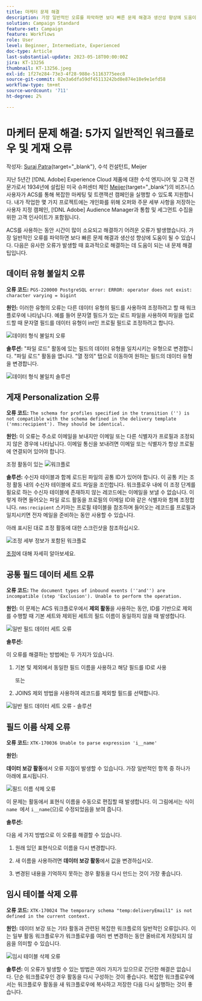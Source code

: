 ```yaml
---
title: 마케터 문제 해결
description: 가장 일반적인 오류를 파악하면 보다 빠른 문제 해결과 생산성 향상에 도움이 될 수 있습니다. 이러한 문제 해결 팁은 발생하는 유사한 오류를 효과적으로 해결하는 데 도움이 됩니다.
solution: Campaign Standard
feature-set: Campaign
feature: Workflows
role: User
level: Beginner, Intermediate, Experienced
doc-type: Article
last-substantial-update: 2023-05-18T00:00:00Z
jira: KT-13256
thumbnail: KT-13256.jpeg
exl-id: 1f27e284-73e3-4f28-988e-51163775eec8
source-git-commit: 02e3a6dfa59df45113242bd8e874e18e9e1efd58
workflow-type: tm+mt
source-wordcount: '711'
ht-degree: 2%

---
```


# 마케터 문제 해결: 5가지 일반적인 워크플로우 및 게재 오류

작성자: [Suraj Patra](https://www.linkedin.com/in/suraj-p-51612053/){target="_blank"}, 수석 컨설턴트, Meijer

지난 5년간 [!DNL Adobe] Experience Cloud 제품에 대한 수석 엔지니어 및 고객 전문가로서 1934년에 설립된 미국 슈퍼센터 체인 [Meijer](https://www.meijer.com/){target="_blank"}의 비즈니스 사용자가 ACS를 통해 복잡한 마케팅 및 트랜잭션 캠페인을 실행할 수 있도록 지원합니다. 내가 작업한 몇 가지 프로젝트에는 개인화를 위해 오퍼와 주문 세부 사항을 저장하는 사용자 지정 캠페인, [!DNL Adobe] Audience Manager과 통합 및 세그먼트 수집을 위한 고객 인사이트가 포함됩니다.

ACS를 사용하는 동안 시간이 많이 소요되고 해결하기 어려운 오류가 발생했습니다. 가장 일반적인 오류를 파악하면 보다 빠른 문제 해결과 생산성 향상에 도움이 될 수 있습니다. 다음은 유사한 오류가 발생할 때 효과적으로 해결하는 데 도움이 되는 내 문제 해결 팁입니다.

## 데이터 유형 불일치 오류

**오류 코드:**
`PGS-220000 PostgreSQL error: ERROR: operator does not exist: character varying = bigint`

**원인:**
이러한 유형의 오류는 다른 데이터 유형의 필드를 사용하여 조정하려고 할 때 워크플로우에 나타납니다. 예를 들어 문자열 필드가 있는 로드 파일을 사용하여 파일을 업로드할 때 문자열 필드를 데이터 유형이 int인 프로필 필드로 조정하려고 합니다.

![데이터 형식 불일치 오류](/help/_assets/kt-13256/data-type-mismatch.png)

**솔루션:**
&quot;파일 로드&quot; 활동에 있는 필드의 데이터 유형을 일치시키는 유형으로 변경합니다. &quot;파일 로드&quot; 활동을 엽니다. &quot;열 정의&quot; 탭으로 이동하여 원하는 필드의 데이터 유형을 변경합니다.


![데이터 형식 불일치 솔루션](/help/_assets/kt-13256/data-type-mismatch-solution.png)

## 게재 Personalization 오류

**오류 코드:**
`The schema for profiles specified in the transition ('') is not compatible with the schema defined in the delivery template ('nms:recipient'). They should be identical.`

**원인:**
이 오류는 주소로 이메일을 보내지만 이메일 또는 다른 식별자가 프로필과 조정되지 않은 경우에 나타납니다. 이메일 통신을 보내려면 이메일 또는 식별자가 항상 프로필에 연결되어 있어야 합니다.

조정 활동이 있는 ![워크플로](/help/_assets/kt-13256/del-persn-error-wf.png)

**솔루션:**
수신자 테이블과 함께 로드된 파일의 공통 ID가 있어야 합니다. 이 공통 키는 조정 활동 내의 수신자 테이블에 로드 파일을 조인합니다. 워크플로우 내에 이 조정 단계를 필요로 하는 수신자 테이블에 존재하지 않는 레코드에는 이메일을 보낼 수 없습니다. 이렇게 하면 들어오는 파일 로드 활동을 프로필의 이메일 ID와 같은 식별자와 함께 조정합니다. `nms:recipient` 스키마는 프로필 테이블을 참조하며 들어오는 레코드를 프로필과 일치시키면 전자 메일을 준비하는 동안 사용할 수 있습니다.

아래 표시된 대로 조정 활동에 대한 스크린샷을 참조하십시오.

![조정 세부 정보가 포함된 워크플로](/help/_assets/kt-13256/del-persn-error-wf-solution.png)

[조정](https://experienceleague.adobe.com/docs/campaign-standard/using/managing-processes-and-data/data-management-activities/reconciliation.html?lang=en)에 대해 자세히 알아보세요.

## 공통 필드 데이터 세트 오류

**오류 코드:**
`The document types of inbound events (''and'') are incompatible (step 'Exclusion'). Unable to perform the operation. `

**원인:**
이 문제는 ACS 워크플로우에서 **제외 활동**&#x200B;을 사용하는 동안, ID를 기반으로 제외를 수행할 때 기본 세트와 제외된 세트의 필드 이름이 동일하지 않을 때 발생합니다.


![일반 필드 데이터 세트 오류](/help/_assets/kt-13256/dataset-error.png)

**솔루션:**

이 오류를 해결하는 방법에는 두 가지가 있습니다.

1. 기본 및 제외에서 동일한 필드 이름을 사용하고 해당 필드를 ID로 사용

   또는

2. JOINS 제외 방법을 사용하여 레코드를 제외할 필드를 선택합니다.

![일반 필드 데이터 세트 오류 - 솔루션 ](/help/_assets/kt-13256/dataset-error-solution.png)

## 필드 이름 삭제 오류

**오류 코드:**
`XTK-170036 Unable to parse expression 'i__name'`

**원인:**

**데이터 보강 활동**&#x200B;에서 오류 지점이 발생할 수 있습니다. 가장 일반적인 항목 중 하나가 아래에 표시됩니다.

![필드 이름 삭제 오류](/help/_assets/kt-13256/field-name-dropped-error.png)

이 문제는 활동에서 표현식 이름을 수동으로 편집할 때 발생합니다. 이 그림에서는 식이 `name `에서 `i__name`(으)로 수정되었음을 보여 줍니다.

**솔루션:**

다음 세 가지 방법으로 이 오류를 해결할 수 있습니다.

1. 원래 있던 표현식으로 이름을 다시 변경합니다.

2. 새 이름을 사용하려면 **데이터 보강 활동**&#x200B;에서 값을 변경하십시오.

3. 변경된 내용을 기억하지 못하는 경우 활동을 다시 만드는 것이 가장 좋습니다.

## 임시 테이블 삭제 오류 

**오류 코드:**
`XTK-170024 The temporary schema "temp:deliveryEmail1" is not defined in the current context.`

**원인:**
데이터 보강 또는 기타 활동과 관련된 복잡한 워크플로의 일반적인 오류입니다. 이는 일부 활동 워크플로우가 워크플로우를 여러 번 변경하는 동안 올바르게 저장되지 않음을 의미할 수 있습니다.

![임시 테이블 삭제 오류 ](/help/_assets/kt-13256/temp-table-dropped-error.png)

**솔루션:**
이 오류가 발생할 수 있는 방법은 여러 가지가 있으므로 간단한 해결은 없습니다. 단순 워크플로우인 경우 활동을 다시 구성하는 것이 좋습니다. 복잡한 워크플로우에서는 워크플로우 활동을 새 워크플로우에 복사하고 저장한 다음 다시 실행하는 것이 좋습니다.
